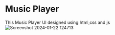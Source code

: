 # Music Player
 This Music Player UI designed using html,css and js
![Screenshot 2024-01-22 124713](https://github.com/karthikkm97/Music-Player/assets/66115826/3a0e52d8-e3fe-40a1-95da-8a27de2cb883)
